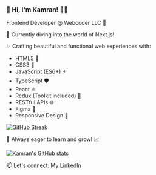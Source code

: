 

### 👋 Hi, I'm Kamran! 👨‍💻

Frontend Developer @ Webcoder LLC 🚀

🌱 Currently diving into the world of Next.js! 

✨ Crafting beautiful and functional web experiences with:
- HTML5  🧱
- CSS3  🎨
- JavaScript (ES6+)  ⚡
- TypeScript  🛡️
- React  ⚛️
- Redux (Toolkit included)  🔄
- RESTful APIs  🌐
- Figma  🎨
- Responsive Design 📱

[![GitHub Streak](https://streak-stats.demolab.com/?user=kamoasko&theme=dark)](https://git.io/streak-stats)

🤔 Always eager to learn and grow! 📈

[![Kamran's GitHub stats](https://github-readme-stats.vercel.app/api?username=kamoasko)](https://github.com/anuraghazra/github-readme-stats)

📫 Let's connect: [My LinkedIn](https://www.linkedin.com/in/askerovkamran/)
